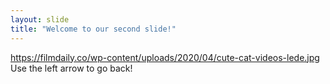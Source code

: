 ```yaml
---
layout: slide
title: "Welcome to our second slide!"
---
```

https://filmdaily.co/wp-content/uploads/2020/04/cute-cat-videos-lede.jpg
Use the left arrow to go back!
